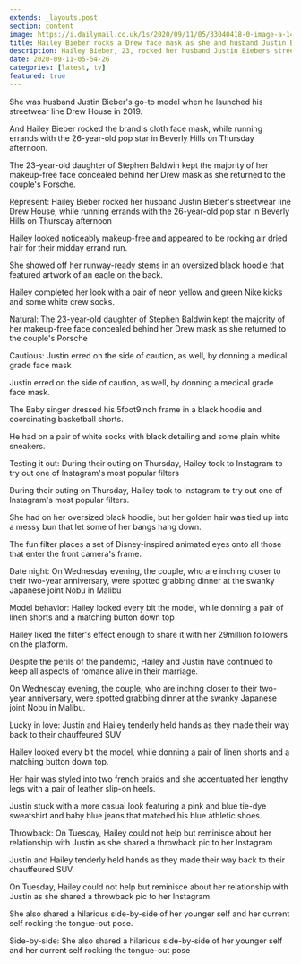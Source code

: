 ```yaml
---
extends: _layouts.post
section: content
image: https://i.dailymail.co.uk/1s/2020/09/11/05/33040418-0-image-a-143_1599797705777.jpg 
title: Hailey Bieber rocks a Drew face mask as she and husband Justin Bieber run errands in their Porsche 
description: Hailey Bieber, 23, rocked her husband Justin Biebers streetwear line Drew House, while running errands with the 26-year-old pop star in Beverly Hills on Thursday afternoon. 
date: 2020-09-11-05-54-26 
categories: [latest, tv] 
featured: true 
--- 
```

She was husband Justin Bieber's go-to model when he launched his streetwear line Drew House in 2019.

And Hailey Bieber rocked the brand's cloth face mask, while running errands with the 26-year-old pop star in Beverly Hills on Thursday afternoon. 

The 23-year-old daughter of Stephen Baldwin kept the majority of her makeup-free face concealed behind her Drew mask as she returned to the couple's Porsche.

Represent: Hailey Bieber rocked her husband Justin Bieber's streetwear line Drew House, while running errands with the 26-year-old pop star in Beverly Hills on Thursday afternoon

Hailey looked noticeably makeup-free and appeared to be rocking air dried hair for their midday errand run.

She showed off her runway-ready stems in an oversized black hoodie that featured artwork of an eagle on the back.

Hailey completed her look with a pair of neon yellow and green Nike kicks and some white crew socks.

Natural: The 23-year-old daughter of Stephen Baldwin kept the majority of her makeup-free face concealed behind her Drew mask as she returned to the couple's Porsche

Cautious: Justin erred on the side of caution, as well, by donning a medical grade face mask

Justin erred on the side of caution, as well, by donning a medical grade face mask.

The Baby singer dressed his 5foot9inch frame in a black hoodie and coordinating basketball shorts.

He had on a pair of white socks with black detailing and some plain white sneakers.  

Testing it out: During their outing on Thursday, Hailey took to Instagram to try out one of Instagram's most popular filters

During their outing on Thursday, Hailey took to Instagram to try out one of Instagram's most popular filters.

She had on her oversized black hoodie, but her golden hair was tied up into a messy bun that let some of her bangs hang down.

The fun filter places a set of Disney-inspired animated eyes onto all those that enter the front camera's frame.

Date night: On Wednesday evening, the couple, who are inching closer to their two-year anniversary, were spotted grabbing dinner at the swanky Japanese joint Nobu in Malibu

Model behavior: Hailey looked every bit the model, while donning a pair of linen shorts and a matching button down top

Hailey liked the filter's effect enough to share it with her 29million followers on the platform. 

Despite the perils of the pandemic, Hailey and Justin have continued to keep all aspects of romance alive in their marriage. 

On Wednesday evening, the couple, who are inching closer to their two-year anniversary, were spotted grabbing dinner at the swanky Japanese joint Nobu in Malibu. 

Lucky in love: Justin and Hailey tenderly held hands as they made their way back to their chauffeured SUV

Hailey looked every bit the model, while donning a pair of linen shorts and a matching button down top.

Her hair was styled into two french braids and she accentuated her lengthy legs with a pair of leather slip-on heels. 

Justin stuck with a more casual look featuring a pink and blue tie-dye sweatshirt and baby blue jeans that matched his blue athletic shoes. 

Throwback: On Tuesday, Hailey could not help but reminisce about her relationship with Justin as she shared a throwback pic to her Instagram

Justin and Hailey tenderly held hands as they made their way back to their chauffeured SUV.

On Tuesday, Hailey could not help but reminisce about her relationship with Justin as she shared a throwback pic to her Instagram. 

She also shared a hilarious side-by-side of her younger self and her current self rocking the tongue-out pose.

Side-by-side: She also shared a hilarious side-by-side of her younger self and her current self rocking the tongue-out pose

